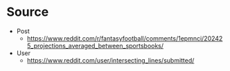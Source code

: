 # Source

- Post
    - <https://www.reddit.com/r/fantasyfootball/comments/1epmnci/202425_projections_averaged_between_sportsbooks/>
- User
    - <https://www.reddit.com/user/intersecting_lines/submitted/>
